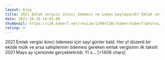 ```yaml
--- 
layout: blog
title: 2021 Emlak vergisi ikinci ödemesi ne zaman başlayacak? Emlak vergisi nereden ve nasıl ödenir?
date: 2021-10-19 14:01:00
thumbnail: https://i20.haber7.net/resize/1240x720//haber/haber7/photos/2021/42/2021_emlak_vergisi_ikinci_odemesi_ne_zaman_baslayacak_emlak_vergisi_nereden_ve_nasil_odenir_1634652044_3655.jpg
rating: 4
---
```

2021 Emlak vergisi ikinci ödemesi için sayl günler kald. Her yl düzenli bir ekilde mülk ve arsa sahiplerinin ödemesi gereken emlak vergisinin ilk taksiti 2021 Mays ay içerisinde gerçekletirildi. Yl s… [+1406 chars]
